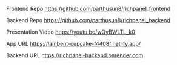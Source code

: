 Frontend Repo
https://github.com/parthusun8/richpanel_frontend

Backend Repo
https://github.com/parthusun8/richpanel_backend

Presentation Video
https://youtu.be/wQyBWLTL_k0

App URL
https://lambent-cupcake-f4408f.netlify.app/

Backend URL
https://richpanel-backend.onrender.com
